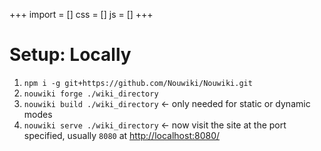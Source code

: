 +++
import = []
css = []
js = []
+++

# Setup: Locally

1. `npm i -g git+https://github.com/Nouwiki/Nouwiki.git`
2. `nouwiki forge ./wiki_directory`
3. `nouwiki build ./wiki_directory` <- only needed for static or dynamic modes
4. `nouwiki serve ./wiki_directory` <- now visit the site at the port specified, usually `8080` at [http://localhost:8080/](http://localhost:8080/)
<!-- -->